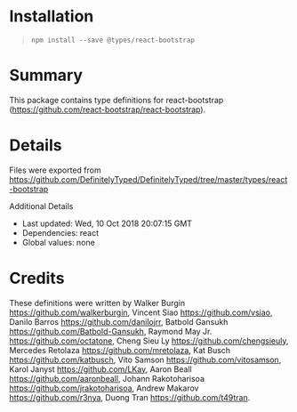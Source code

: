 # Installation
> `npm install --save @types/react-bootstrap`

# Summary
This package contains type definitions for react-bootstrap (https://github.com/react-bootstrap/react-bootstrap).

# Details
Files were exported from https://github.com/DefinitelyTyped/DefinitelyTyped/tree/master/types/react-bootstrap

Additional Details
 * Last updated: Wed, 10 Oct 2018 20:07:15 GMT
 * Dependencies: react
 * Global values: none

# Credits
These definitions were written by Walker Burgin <https://github.com/walkerburgin>, Vincent Siao <https://github.com/vsiao>, Danilo Barros <https://github.com/danilojrr>, Batbold Gansukh <https://github.com/Batbold-Gansukh>, Raymond May Jr. <https://github.com/octatone>, Cheng Sieu Ly <https://github.com/chengsieuly>, Mercedes Retolaza <https://github.com/mretolaza>, Kat Busch <https://github.com/katbusch>, Vito Samson <https://github.com/vitosamson>, Karol Janyst <https://github.com/LKay>, Aaron Beall <https://github.com/aaronbeall>, Johann Rakotoharisoa <https://github.com/jrakotoharisoa>, Andrew Makarov <https://github.com/r3nya>, Duong Tran <https://github.com/t49tran>.
